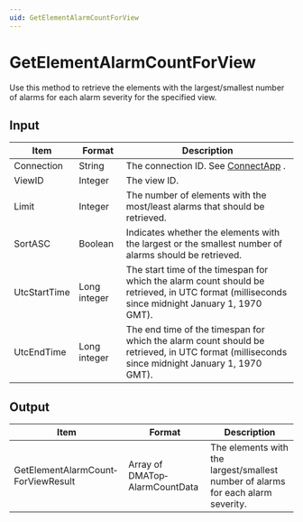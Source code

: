 ```yaml
---
uid: GetElementAlarmCountForView
---
```


# GetElementAlarmCountForView

Use this method to retrieve the elements with the largest/smallest number of alarms for each alarm severity for the specified view.

## Input

| Item         | Format       | Description                                                                                                                                    |
|--------------|--------------|------------------------------------------------------------------------------------------------------------------------------------------------|
| Connection   | String       | The connection ID. See [ConnectApp](xref:ConnectApp) .                                                                                           |
| ViewID       | Integer      | The view ID.                                                                                                                                   |
| Limit        | Integer      | The number of elements with the most/least alarms that should be retrieved.                                                                    |
| SortASC      | Boolean      | Indicates whether the elements with the largest or the smallest number of alarms should be retrieved.                                          |
| UtcStartTime | Long integer | The start time of the timespan for which the alarm count should be retrieved, in UTC format (milliseconds since midnight January 1, 1970 GMT). |
| UtcEndTime   | Long integer | The end time of the timespan for which the alarm count should be retrieved, in UTC format (milliseconds since midnight January 1, 1970 GMT).   |

## Output

| Item                               | Format                         | Description                                                                      |
|------------------------------------|--------------------------------|----------------------------------------------------------------------------------|
| GetElementAlarmCount­ForViewResult | Array of DMATop­AlarmCountData | The elements with the largest/smallest number of alarms for each alarm severity. |

